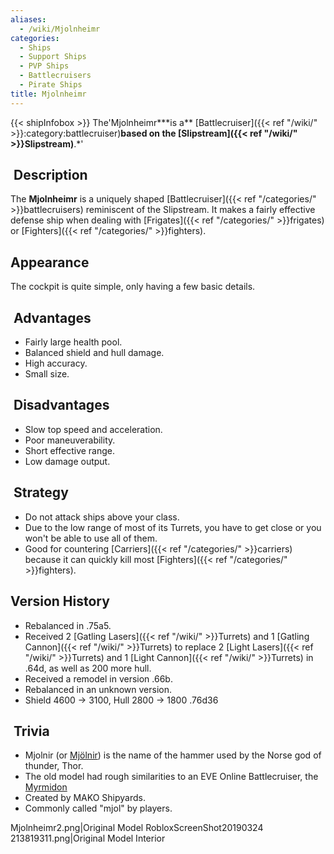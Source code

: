 ```yaml
---
aliases:
  - /wiki/Mjolnheimr
categories:
  - Ships
  - Support Ships
  - PVP Ships
  - Battlecruisers
  - Pirate Ships
title: Mjolnheimr
---
```


{{< shipInfobox >}} The'Mjolnheimr**\*is a** [Battlecruiser]({{< ref "/wiki/" >}}:category:battlecruiser)**based on the [Slipstream]({{< ref "/wiki/" >}}Slipstream)**.\*'

##  Description

The **Mjolnheimr** is a uniquely shaped [Battlecruiser]({{< ref "/categories/" >}}battlecruisers) reminiscent of the Slipstream. It makes a fairly effective defense ship when dealing with [Frigates]({{< ref "/categories/" >}}frigates) or [Fighters]({{< ref "/categories/" >}}fighters).

## Appearance

The cockpit is quite simple, only having a few basic details.

##  Advantages

- Fairly large health pool.
- Balanced shield and hull damage.
- High accuracy.
- Small size.

##  Disadvantages

- Slow top speed and acceleration.
- Poor maneuverability.
- Short effective range.
- Low damage output.

##  Strategy

- Do not attack ships above your class.
- Due to the low range of most of its Turrets, you have to get close or you won't be able to use all of them.
- Good for countering [Carriers]({{< ref "/categories/" >}}carriers) because it can quickly kill most [Fighters]({{< ref "/categories/" >}}fighters).

## Version History

- Rebalanced in .75a5.
- Received 2 [Gatling Lasers]({{< ref "/wiki/" >}}Turrets) and 1 [Gatling Cannon]({{< ref "/wiki/" >}}Turrets) to replace 2 [Light Lasers]({{< ref "/wiki/" >}}Turrets) and 1 [Light Cannon]({{< ref "/wiki/" >}}Turrets) in .64d, as well as 200 more hull.
- Received a remodel in version .66b.
- Rebalanced in an unknown version.
- Shield 4600 -> 3100, Hull 2800 -> 1800 .76d36

##  Trivia

- Mjolnir (or [Mjölnir](https://en.wikipedia.org/wiki/Mj%C3%B6lnir)) is the name of the hammer used by the Norse god of thunder, Thor.
- The old model had rough similarities to an EVE Online Battlecruiser, the [Myrmidon](https://evepics.files.wordpress.com/2010/02/epmyrmidon.jpg)
- Created by MAKO Shipyards.
- Commonly called "mjol" by players.

Mjolnheimr2.png|Original Model RobloxScreenShot20190324 213819311.png|Original Model Interior
